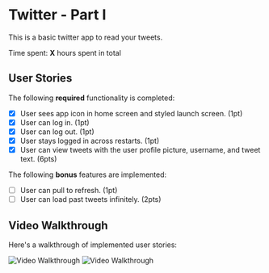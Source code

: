 # Twitter - Part I

This is a basic twitter app to read your tweets.

Time spent: **X** hours spent in total

## User Stories

The following **required** functionality is completed:

- [x] User sees app icon in home screen and styled launch screen. (1pt)
- [x] User can log in. (1pt)
- [x] User can log out. (1pt)
- [x] User stays logged in across restarts. (1pt)
- [x] User can view tweets with the user profile picture, username, and tweet text. (6pts)

The following **bonus** features are implemented:

- [ ] User can pull to refresh. (1pt)
- [ ] User can load past tweets infinitely. (2pts)

## Video Walkthrough

Here's a walkthrough of implemented user stories:

<p>
<img src='https://media.giphy.com/media/6wG12qRL1z2l33miHn/giphy.gif' title='Video Walkthrough' width='' alt='Video Walkthrough' />

<img src='https://media.giphy.com/media/TEnIu9LrYfCH1z6xVa/giphy.gif' title='Video Walkthrough' width='' alt='Video Walkthrough' />
</p>
